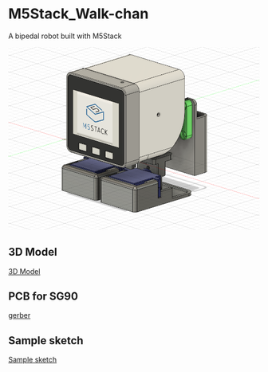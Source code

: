 # M5Stack_Walk-chan
A bipedal robot built with M5Stack

![Walk-chan](img/Walk_chan.png)

## 3D Model
[3D Model](3Ddata/)

## PCB for SG90
[gerber](pcb/)

## Sample sketch
[Sample sketch](examples/)

